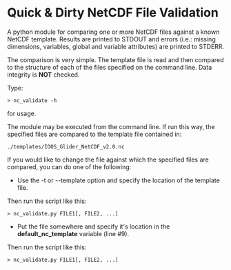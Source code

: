 Quick & Dirty NetCDF File Validation
====================================

A python module for comparing one or more NetCDF files against a known NetCDF
template.  Results are printed to STDOUT and errors (i.e.: missing dimensions,
variables, global and variable attributes) are printed to STDERR.

The comparison is very simple.  The template file is read and then compared to
the structure of each of the files specified on the command line.  Data
integrity is <b>NOT</b> checked.

Type:

    > nc_validate -h

for usage.

The module may be executed from the command line.  If run this way, the
specified files are compared to the template file contained in:

    ./templates/IOOS_Glider_NetCDF_v2.0.nc

If you would like to change the file against which the specified files are
compared, you can do one of the following:

- Use the -t or --template option and specify the location of the template
file.

Then run the script like this:

    > nc_validate.py FILE1[, FILE2, ...]

- Put the file somewhere and specify it's location in the <b>default_nc_template</b> variable (line #9).

Then run the script like this:

    > nc_validate.py FILE1[, FILE2, ...]

